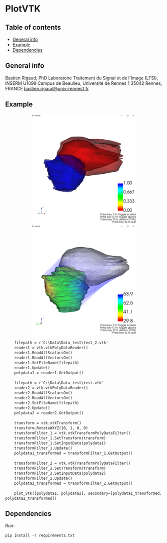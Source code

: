 # PlotVTK

## Table of contents
* [General info](#general-info)
* [Example](#example)
* [Dependencies](#dependencies)

## General info
Bastien Rigaud, PhD
Laboratoire Traitement du Signal et de l'Image (LTSI), INSERM U1099
Campus de Beaulieu, Université de Rennes 1
35042 Rennes, FRANCE
bastien.rigaud@univ-rennes1.fr

## Example 

<p align="center">
<img src="example/plot.png" height=350>    
<img src="example/plot_dvf.PNG" height=350>
</p>

```
    filepath = r'C:\Data\Data_test\test_2.vtk'
    reader1 = vtk.vtkPolyDataReader()
    reader1.ReadAllScalarsOn()
    reader1.ReadAllVectorsOn()
    reader1.SetFileName(filepath)
    reader1.Update()
    polydata1 = reader1.GetOutput()

    filepath = r'C:\Data\Data_test\test.vtk'
    reader2 = vtk.vtkPolyDataReader()
    reader2.ReadAllScalarsOn()
    reader2.ReadAllVectorsOn()
    reader2.SetFileName(filepath)
    reader2.Update()
    polydata2 = reader2.GetOutput()

    transform = vtk.vtkTransform()
    transform.RotateWXYZ(10, 1, 0, 0)
    transformFilter_1 = vtk.vtkTransformPolyDataFilter()
    transformFilter_1.SetTransform(transform)
    transformFilter_1.SetInputData(polydata1)
    transformFilter_1.Update()
    polydata1_transformed = transformFilter_1.GetOutput()

    transformFilter_2 = vtk.vtkTransformPolyDataFilter()
    transformFilter_2.SetTransform(transform)
    transformFilter_2.SetInputData(polydata2)
    transformFilter_2.Update()
    polydata2_transformed = transformFilter_2.GetOutput()

    plot_vtk([polydata1, polydata2], secondary=[polydata1_transformed, polydata2_transformed])
```

## Dependencies

Run:
```
pip install -r requirements.txt
```
